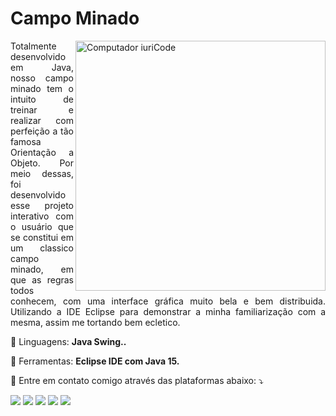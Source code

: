 # Campo Minado

<img src="https://raw.githubusercontent.com/MicaelliMedeiros/micaellimedeiros/master/image/computer-illustration.png" min-width="400px" max-width="400px" width="400px" align="right" alt="Computador iuriCode">

<p align="justify"> 
  Totalmente desenvolvido em Java, nosso campo minado tem o intuito de treinar e realizar com perfeição a tão famosa Orientação a Objeto. Por meio dessas, foi desenvolvido esse projeto interativo com o usuário que se constitui em um classico campo minado, em que as regras todos conhecem, com uma interface gráfica muito bela e bem distribuida. Utilizando a IDE Eclipse para demonstrar a minha familiarização com a mesma, assim me tortando bem ecletico.

</p>

<p align="left">
  🦄 Linguagens: <strong>Java Swing..</strong>
</p>

<p align="left">
  💼 Ferramentas: <strong>Eclipse IDE com Java 15. </strong>
</p>

<p align="justify">
  💌 Entre em contato comigo através das plataformas abaixo: ⤵️
</p>

<p align="left">
  <a href="#" alt="Gmail">
  <img src="https://img.shields.io/badge/-Gmail-FF0000?style=flat-square&labelColor=FF0000&logo=gmail&logoColor=white&link=LINK-DO-SEU-EMAIL" /></a>

  <a href="#" alt="Linkedin">
  <img src="https://img.shields.io/badge/-Linkedin-0e76a8?style=flat-square&logo=Linkedin&logoColor=white&link=LINK-DO-SEU-LINKEDIN" /></a>

  <a href="#" alt="WhatsApp">
  <img src="https://img.shields.io/badge/-WhatsApp-25d366?style=flat-square&labelColor=25d366&logo=whatsapp&logoColor=white&link=api.whatsapp.com/send?phone=5517981806259&text=Ol%C3%A1%20Vitor!"/></a>

  <a href="#" alt="Facebook">
  <img src="https://img.shields.io/badge/-Facebook-3b5998?style=flat-square&labelColor=3b5998&logo=facebook&logoColor=white&link=LINK-DO-SEU-FACEBOOK"/></a>

  <a href="#" alt="Instagram">
  <img src="https://img.shields.io/badge/-Instagram-DF0174?style=flat-square&labelColor=DF0174&logo=instagram&logoColor=white&link=LINK-DO-SEU-INSTAGRAM"/></a>
</p>  
